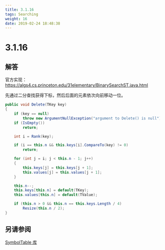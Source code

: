 ```yaml
---
title: 3.1.16
tags: Searching
weight: 16
date: 2019-02-24 18:48:38
---
```


# 3.1.16


## 解答

官方实现：<https://algs4.cs.princeton.edu/31elementary/BinarySearchST.java.html>

先通过二分查找获得下标，然后后面的元素依次向前移动一位。

```csharp
public void Delete(TKey key)
{
    if (key == null)
        throw new ArgumentNullException("argument to Delete() is null");
    if (IsEmpty())
        return;

    int i = Rank(key);

    if (i == this.n && this.keys[i].CompareTo(key) != 0)
        return;

    for (int j = i; j < this.n - 1; j++)
    {
        this.keys[j] = this.keys[j + 1];
        this.values[j] = this.values[j + 1];
    }

    this.n--;
    this.keys[this.n] = default(TKey);
    this.values[this.n] = default(TValue);

    if (this.n > 0 && this.n == this.keys.Length / 4)
        Resize(this.n / 2);
}
```

## 另请参阅

[SymbolTable 库](https://github.com/ikesnowy/Algorithms-4th-Edition-in-Csharp/tree/master/3%20Searching/3.1/SymbolTable)

